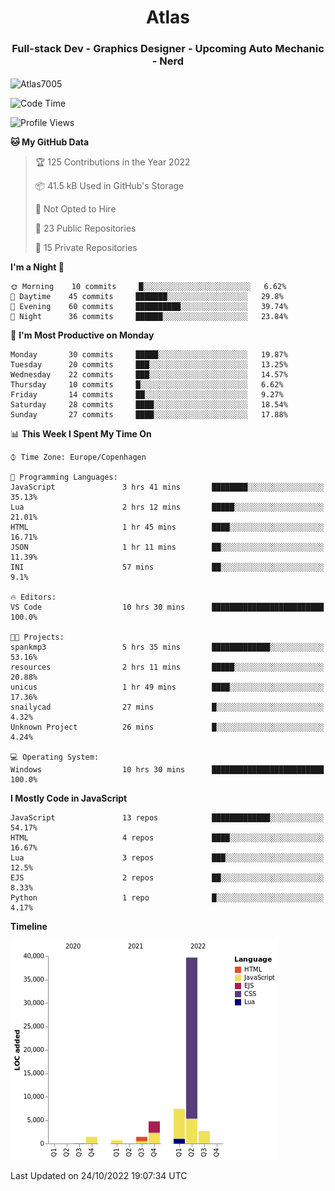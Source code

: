 <h1 align="center">Atlas</h1>
<h3 align="center">Full-stack Dev - Graphics Designer - Upcoming Auto Mechanic - Nerd</h3>

<p><img align="center" src="https://github-readme-stats.vercel.app/api/top-langs?username=Atlas7005&show_icons=true&locale=en&layout=compact" alt="Atlas7005" /></p>

<!--START_SECTION:waka-->
![Code Time](http://img.shields.io/badge/Code%20Time-713%20hrs%2013%20mins-blue)

![Profile Views](http://img.shields.io/badge/Profile%20Views-3-blue)

**🐱 My GitHub Data** 

> 🏆 125 Contributions in the Year 2022
 > 
> 📦 41.5 kB Used in GitHub's Storage 
 > 
> 🚫 Not Opted to Hire
 > 
> 📜 23 Public Repositories 
 > 
> 🔑 15 Private Repositories  
 > 
**I'm a Night 🦉** 

```text
🌞 Morning    10 commits     █░░░░░░░░░░░░░░░░░░░░░░░░   6.62% 
🌆 Daytime    45 commits     ███████░░░░░░░░░░░░░░░░░░   29.8% 
🌃 Evening    60 commits     ██████████░░░░░░░░░░░░░░░   39.74% 
🌙 Night      36 commits     ██████░░░░░░░░░░░░░░░░░░░   23.84%

```
📅 **I'm Most Productive on Monday** 

```text
Monday       30 commits     █████░░░░░░░░░░░░░░░░░░░░   19.87% 
Tuesday      20 commits     ███░░░░░░░░░░░░░░░░░░░░░░   13.25% 
Wednesday    22 commits     ███░░░░░░░░░░░░░░░░░░░░░░   14.57% 
Thursday     10 commits     █░░░░░░░░░░░░░░░░░░░░░░░░   6.62% 
Friday       14 commits     ██░░░░░░░░░░░░░░░░░░░░░░░   9.27% 
Saturday     28 commits     ████░░░░░░░░░░░░░░░░░░░░░   18.54% 
Sunday       27 commits     ████░░░░░░░░░░░░░░░░░░░░░   17.88%

```


📊 **This Week I Spent My Time On** 

```text
⌚︎ Time Zone: Europe/Copenhagen

💬 Programming Languages: 
JavaScript               3 hrs 41 mins       ████████░░░░░░░░░░░░░░░░░   35.13% 
Lua                      2 hrs 12 mins       █████░░░░░░░░░░░░░░░░░░░░   21.01% 
HTML                     1 hr 45 mins        ████░░░░░░░░░░░░░░░░░░░░░   16.71% 
JSON                     1 hr 11 mins        ██░░░░░░░░░░░░░░░░░░░░░░░   11.39% 
INI                      57 mins             ██░░░░░░░░░░░░░░░░░░░░░░░   9.1%

🔥 Editors: 
VS Code                  10 hrs 30 mins      █████████████████████████   100.0%

🐱‍💻 Projects: 
spankmp3                 5 hrs 35 mins       █████████████░░░░░░░░░░░░   53.16% 
resources                2 hrs 11 mins       █████░░░░░░░░░░░░░░░░░░░░   20.88% 
unicus                   1 hr 49 mins        ████░░░░░░░░░░░░░░░░░░░░░   17.36% 
snailycad                27 mins             █░░░░░░░░░░░░░░░░░░░░░░░░   4.32% 
Unknown Project          26 mins             █░░░░░░░░░░░░░░░░░░░░░░░░   4.24%

💻 Operating System: 
Windows                  10 hrs 30 mins      █████████████████████████   100.0%

```

**I Mostly Code in JavaScript** 

```text
JavaScript               13 repos            █████████████░░░░░░░░░░░░   54.17% 
HTML                     4 repos             ████░░░░░░░░░░░░░░░░░░░░░   16.67% 
Lua                      3 repos             ███░░░░░░░░░░░░░░░░░░░░░░   12.5% 
EJS                      2 repos             ██░░░░░░░░░░░░░░░░░░░░░░░   8.33% 
Python                   1 repo              █░░░░░░░░░░░░░░░░░░░░░░░░   4.17%

```


**Timeline**

![Chart not found](https://raw.githubusercontent.com/Atlas7005/Atlas7005/master/charts/bar_graph.png) 


 Last Updated on 24/10/2022 19:07:34 UTC
<!--END_SECTION:waka-->
